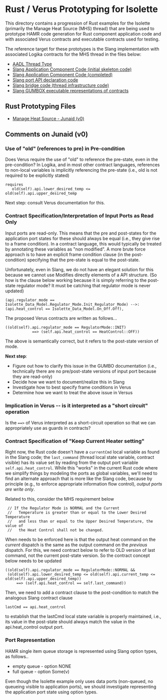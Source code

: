 # Rust / Verus Prototyping for Isolette 

This directory contains a progression of Rust examples for the Isolette (primarily the Manage Heat Source (MHS) thread) that are being used to prototype HAMR code generation for Rust component application code and with associated Verus contracts and executable contracts used for testing.

The reference target for these prototypes is the Slang implementation with associated Logika contracts for the MHS thread in the files below:
- [AADL Thread Type](https://github.com/loonwerks/INSPECTA-models/blob/f74552f2b47ee9ff47cc0258888f1c7a9b4bea2f/isolette/aadl/aadl/packages/Regulate.aadl#L493-L576)
- [Slang Application Component Code (initial skeleton code)](https://github.com/loonwerks/INSPECTA-models/blob/main/isolette/hamr/slang-initial/src/main/component/isolette/Regulate/Manage_Heat_Source_i_thermostat_rt_mhs_mhs.scala)
- [Slang Application Component Code (completed)](https://github.com/loonwerks/INSPECTA-models/blob/main/isolette/hamr/slang/src/main/component/isolette/Regulate/Manage_Heat_Source_i_thermostat_rt_mhs_mhs.scala)
- [Slang port API declaration code](https://github.com/loonwerks/INSPECTA-models/blob/main/isolette/hamr/slang/src/main/bridge/isolette/Regulate/Manage_Heat_Source_i_Api.scala)
- [Slang bridge code (thread infrastructure code)](https://github.com/loonwerks/INSPECTA-models/blob/main/isolette/hamr/slang/src/main/bridge/isolette/Regulate/Manage_Heat_Source_i_thermostat_rt_mhs_mhs_Bridge.scala)
- [Slang GUMBOX executable representations of contracts](https://github.com/loonwerks/INSPECTA-models/blob/main/isolette/hamr/slang/src/main/bridge/isolette/Regulate/Manage_Heat_Source_i_thermostat_rt_mhs_mhs_GumboX.scala)


## Rust Prototyping Files
- [Manage Heat Source - Junaid (v0)](MHS-junaid.rs)

## Comments on Junaid (v0)

### Use of "old" (references to pre) in Pre-condition

Does Verus require the use of "old" to reference the pre-state, even in the pre-condition?  In Logika, and in most other contract languages, references to non-local variables is implicitly referencing the pre-state (i.e., old is not required to be explicitly stated)
```
requires
   old(self).api.lower_desired_temp <= old(self).api.upper_desired_temp
```
Next step: consult Verus documentation for this.

### Contract Specification/Interpretation of Input Ports as Read Only 

Input ports are read-only.  This means that the pre and post-states for the application port states for these should always be equal (i.e., they give rise to a frame condition).  In a contract language, this would typically be treated by annotating these variables as "non modified".   A more brute force approach is to have an explicit frame condition clause (in the post-condition) specifying that the pre-state is equal to the post-state.   

Unfortunately, even in Slang, we do not have an elegant solution for this because we cannot use Modifies directly elements of a API structure.  (So how is the clause below working because it is simply referring to the post-state regulator mode? It must be catching that regulator mode is never updated)

```
(api.regulator_mode == Isolette_Data_Model.Regulator_Mode.Init_Regulator_Mode) -->: (api.heat_control == Isolette_Data_Model.On_Off.Off),
```

The proposed Verus contracts are written as follows...
```
((old(self).api.regulator_mode == RegulatorMode::INIT)
            ==> (self.api.heat_control == HeatControl::OFF))
```
The above is semantically correct, but it refers to the post-state version of mode.

**Next step**: 
 - Figure out how to clarify this issue in the GUMBO documentation (i.e., technically there are no pre/post-state versions of input port because they are read-only)
 - Decide how we want to document/realize this in Slang
 - Investigate how to best specify frame conditions in Verus
 - Determine how we want to treat the above issue in Versus

### Implication in Verus -- is it interpreted as a "short circuit" operation

Is the `==>` of Verus interpreted as a short-circuit operation so that we can appropriately use as guards in contracts?

### Contract Specification of "Keep Current Heater setting"

Right now, the Rust code doesn't have a `currentCmd` local variable as found in the Slang code; the `last_command` (thread local state variable, contract visible) has its value set by reading from the output port variable `self.api.heat_control`.   While this "works" in the current Rust code where we simplify things by modeling the ports as global variables, we'll need to find an alternate approach that is more like the Slang code, because by principle (e.g., to enforce appropriate information flow control), *output ports are write only*.  

Related to this, consider the MHS requirement below
```
 // If the Regulator Mode is NORMAL and the Current
 //   Temperature is greater than or equal to the Lower Desired Temperature
 //   and less than or equal to the Upper Desired Temperature, the value of
 //   the Heat Control shall not be changed.
```
When needs to be enforced here is that the output heat command on the *current* dispatch is the same as the output command on the *previous* dispatch.   For this, we need contract below to refer to OLD version of last command, not the current post-state version.
So the contract concept below needs to be updated
```
((old(self).api.regulator_mode == RegulatorMode::NORMAL && 
 (old(self).api.lower_desired_temp <= old(self).api.current_temp <= old(self).api.upper_desired_temp))
     ==> (self.api.heat_control == self.last_command))
```     

Then, we need to add a contract clause to the post-condition to match the analogous Slang contract clause
```
lastCmd == api.heat_control
```
to establish that the lastCmd local state variable is properly maintained, i.e., its value in the post-state should always match the value in the api.heat_control output port.



### Port Representation

HAMR single item queue storage is represented using Slang option types, as follows..
- empty queue - option NONE
- full queue - option Some(v)

Even though the Isolette example only uses data ports (non-queued, no queueing visible to application ports), we should investigate representing the application port state using option types.

